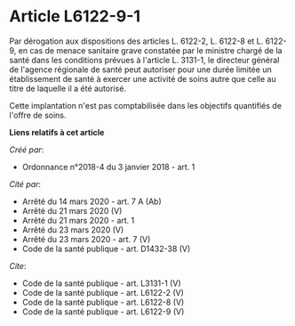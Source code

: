 # Article L6122-9-1

Par dérogation aux dispositions des articles L. 6122-2, 
L. 6122-8 et L. 6122-9, en cas de menace sanitaire grave constatée par le ministre chargé de la santé dans les conditions
prévues à l'article L. 3131-1, le directeur général de l'agence régionale de santé peut autoriser pour une durée limitée un
établissement de santé à exercer une activité de soins autre que celle au titre de laquelle il a été autorisé. 

Cette implantation n'est pas comptabilisée dans les objectifs quantifiés de l'offre de soins.

**Liens relatifs à cet article**

_Créé par_:

  - Ordonnance n°2018-4 du 3 janvier 2018 - art. 1

_Cité par_:

  - Arrêté du 14 mars 2020 - art. 7 A (Ab)
  - Arrêté du 21 mars 2020 (V)
  - Arrêté du 21 mars 2020 - art. 1
  - Arrêté du 23 mars 2020 (V)
  - Arrêté du 23 mars 2020 - art. 7 (V)
  - Code de la santé publique - art. D1432-38 (V)

_Cite_:

  - Code de la santé publique - art. L3131-1 (V)
  - Code de la santé publique - art. L6122-2 (V)
  - Code de la santé publique - art. L6122-8 (V)
  - Code de la santé publique - art. L6122-9 (V)
